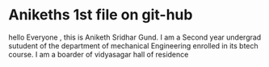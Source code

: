 # Anikeths 1st file on git-hub
hello Everyone , this is Aniketh Sridhar Gund. I am a Second year undergrad sutudent of the department of mechanical Engineering enrolled in its btech course.
I am a boarder of vidyasagar hall of residence
